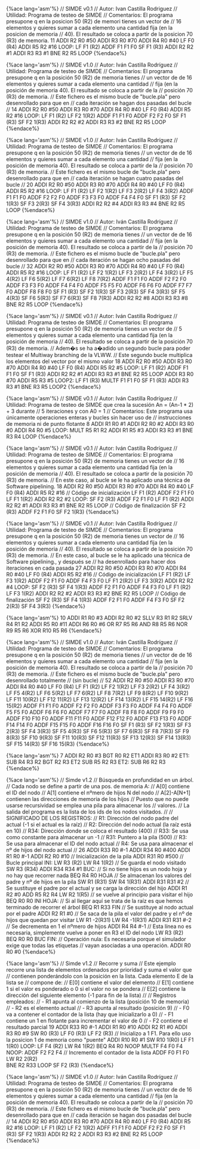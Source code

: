 {%ace lang='asm'%}
// SIMDE v0.1
// Autor: Ivan Castilla Rodriguez
// Utilidad: Programa de testeo de SIMDE
// Comentarios: El programa presupone q en la posicion 50 (R2) de memori tienes un vector de
// 16 elementos y quieres sumar a cada elemento una cantidad fija (en la posicion de memoria
// 40). El resultado se coloca a partir de la posicion 70 (R3) de memoria.
11
	ADDI	R2 R0 #50
	ADDI	R3 R0 #70
	ADDI	R4 R0 #40
	LF	F0 (R4)
	ADDI	R5 R2 #16
LOOP:
	LF 	F1 (R2)
	ADDF	F1 F1 F0
	SF	F1 (R3)
	ADDI 	R2 R2 #1
	ADDI	R3 R3 #1
	BNE	R2 R5 LOOP
{%endace%}

{%ace lang='asm'%}
// SIMDE v1.0
// Autor: Iván Castilla Rodríguez
// Utilidad: Programa de testeo de SIMDE
// Comentarios: El programa presupone q en la posición 50 (R2) de memoria tienes
// un vector de de 16 elementos y quieres sumar a cada elemento una cantidad 
// fija (en la posición de memoria 40). El resultado se coloca a partir de la 
// posición 70 (R3) de memoria.
// Este fichero es el mismo bucle de "bucle.pla" pero desenrollado para que en 
// cada iteración se hagan dos pasadas del bucle
//
14
	ADDI	R2 R0 #50
	ADDI	R3 R0 #70
	ADDI	R4 R0 #40
	LF	F0 (R4)
	ADDI	R5 R2 #16
LOOP:
	LF 	F1 (R2)
	LF 	F2 1(R2)
	ADDF	F1 F1 F0
	ADDF	F2 F2 F0
	SF	F1 (R3)
	SF	F2 1(R3)
	ADDI 	R2 R2 #2
	ADDI	R3 R3 #2
	BNE	R2 R5 LOOP
{%endace%}

{%ace lang='asm'%}
// SIMDE v1.0
// Autor: Iván Castilla Rodríguez
// Utilidad: Programa de testeo de SIMDE
// Comentarios: El programa presupone q en la posición 50 (R2) de memoria tienes
// un vector de de 16 elementos y quieres sumar a cada elemento una cantidad 
// fija (en la posición de memoria 40). El resultado se coloca a partir de la 
// posición 70 (R3) de memoria.
// Este fichero es el mismo bucle de "bucle.pla" pero desenrollado para que en 
// cada iteración se hagan cuatro pasadas del bucle
//
20
	ADDI	R2 R0 #50
	ADDI	R3 R0 #70
	ADDI	R4 R0 #40
	LF	F0 (R4)
	ADDI	R5 R2 #16
LOOP:
	LF 	F1 (R2)
	LF 	F2 1(R2)
	LF	F3 2(R2)
	LF	F4 3(R2)
	ADDF	F1 F1 F0
	ADDF	F2 F2 F0
	ADDF	F3 F3 F0
	ADDF	F4 F4 F0
	SF	F1 (R3)
	SF	F2 1(R3)
	SF	F3 2(R3)
	SF	F4 3(R3)
	ADDI 	R2 R2 #4
	ADDI	R3 R3 #4
	BNE	R2 R5 LOOP
{%endace%}

{%ace lang='asm'%}
// SIMDE v1.0
// Autor: Iván Castilla Rodríguez
// Utilidad: Programa de testeo de SIMDE
// Comentarios: El programa presupone q en la posición 50 (R2) de memoria tienes
// un vector de de 16 elementos y quieres sumar a cada elemento una cantidad 
// fija (en la posición de memoria 40). El resultado se coloca a partir de la 
// posición 70 (R3) de memoria.
// Este fichero es el mismo bucle de "bucle.pla" pero desenrollado para que en 
// cada iteración se hagan ocho pasadas del bucle
//
32
	ADDI	R2 R0 #50
	ADDI	R3 R0 #70
	ADDI	R4 R0 #40
	LF	F0 (R4)
	ADDI	R5 R2 #16
LOOP:
	LF 	F1 (R2)
	LF 	F2 1(R2)
	LF	F3 2(R2)
	LF	F4 3(R2)
	LF 	F5 4(R2)
	LF 	F6 5(R2)
	LF	F7 6(R2)
	LF	F8 7(R2)
	ADDF	F1 F1 F0
	ADDF	F2 F2 F0
	ADDF	F3 F3 F0
	ADDF	F4 F4 F0
	ADDF	F5 F5 F0
	ADDF	F6 F6 F0
	ADDF	F7 F7 F0
	ADDF	F8 F8 F0
	SF	F1 (R3)
	SF	F2 1(R3)
	SF	F3 2(R3)
	SF	F4 3(R3)
	SF	F5 4(R3)
	SF	F6 5(R3)
	SF	F7 6(R3)
	SF	F8 7(R3)
	ADDI 	R2 R2 #8
	ADDI	R3 R3 #8
	BNE	R2 R5 LOOP
{%endace%}

{%ace lang='asm'%}
// SIMDE v0.1
// Autor: Iván Castilla Rodríguez
// Utilidad: Programa de testeo de SIMDE
// Comentarios: El programa presupone q en la posición 50 (R2) de memoria tienes un vector de
// 5 elementos y quieres sumar a cada elemento una cantidad fija (en la posición de memoria
// 40). El resultado se coloca a partir de la posición 70 (R3) de memoria.
// Adem�s se ha a�adido un segundo bucle para poder testear el Multiway branching de la VLWW.
// Este segundo bucle multiplica los elementos del vector por el mismo valor
18
	ADDI	R2 R0 #50
	ADDI	R3 R0 #70
	ADDI	R4 R0 #40
	LF	F0 (R4)
	ADDI	R5 R2 #5
LOOP:
	LF 	F1 (R2)
	ADDF	F1 F1 F0
	SF		F1 (R3)
	ADDI 	R2 R2 #1
	ADDI	R3 R3 #1
	BNE	R2 R5 LOOP
	ADDI	R3 R0 #70
	ADDI	R5 R3 #5
LOOP2:
	LF		F1 (R3)
	MULTF	F1 F1 F0
	SF		F1 (R3)
	ADDI	R3 R3 #1
	BNE	R3 R5 LOOP2
{%endace%}

{%ace lang='asm'%}
// SIMDE v0.1
// Autor: Iván Castilla Rodríguez
// Utilidad: Programa de testeo de SIMDE que crea la sucesión An = (An-1 * 2) + 3 durante
// 5 iteraciones y con A0 = 1
// Comentarios: Este programa usa únicamente operaciones enteras y bucles sin hacer uso de 
// instrucciones de memoria ni de punto flotante
8
	ADDI	R1 R0 #1
	ADDI	R2 R0 #2
	ADDI	R3 R0 #0
	ADDI	R4 R0 #5
LOOP:
	MULT	R5 R1 R2
	ADDI	R1 R5 #3
	ADDI	R3 R3 #1
	BNE	R3 R4 LOOP
{%endace%}

{%ace lang='asm'%}
// SIMDE v0.1
// Autor: Iván Castilla Rodríguez
// Utilidad: Programa de testeo de SIMDE
// Comentarios: El programa presupone q en la posición 50 (R2) de memoria tienes un vector de
// 16 elementos y quieres sumar a cada elemento una cantidad fija (en la posición de memoria
// 40). El resultado se coloca a partir de la posición 70 (R3) de memoria.
// En este caso, al bucle se le ha aplicado una técnica de Software pipelining.
18
	ADDI	R2 R0 #50
	ADDI	R3 R0 #70
	ADDI	R4 R0 #40
	LF	F0 (R4)
	ADDI	R5 R2 #16
// Código de inicialización
	LF	F1 (R2)
	ADDF	F2 F1 F0
	LF	F1 1(R2)
	ADDI	R2 R2 #2
LOOP:
	SF	F2 (R3)
	ADDF	F2 F1 F0
	LF	F1 (R2)
	ADDI	R2 R2 #1
	ADDI	R3 R3 #1
	BNE	R2 R5 LOOP
// Código de finalización
	SF	F2 (R3)
	ADDF	F2 F1 F0
	SF	F2 1(R3)
{%endace%}

{%ace lang='asm'%}
// SIMDE v0.1
// Autor: Iván Castilla Rodríguez
// Utilidad: Programa de testeo de SIMDE
// Comentarios: El programa presupone q en la posición 50 (R2) de memoria tienes un vector de
// 16 elementos y quieres sumar a cada elemento una cantidad fija (en la posición de memoria
// 40). El resultado se coloca a partir de la posición 70 (R3) de memoria.
// En este caso, al bucle se le ha aplicado una técnica de Software pipelining., y después se
// ha desenrollado para hacer dos iteraciones en cada pasada
27
	ADDI	R2 R0 #50
	ADDI	R3 R0 #70
	ADDI	R4 R0 #40
	LF	F0 (R4)
	ADDI	R5 R2 #16
// Código de inicialización
	LF	F1 (R2)
	LF	F3 1(R2)
	ADDF	F2 F1 F0
	ADDF	F4 F3 F0
	LF	F1 2(R2)
	LF	F3 3(R2)
	ADDI	R2 R2 #4
LOOP:
	SF	F2 (R3)
	SF	F4 1(R3)
	ADDF	F2 F1 F0
	ADDF	F4 F3 F0
	LF	F1 (R2)
	LF	F3 1(R2)
	ADDI	R2 R2 #2
	ADDI	R3 R3 #2
	BNE	R2 R5 LOOP
// Código de finalización
	SF	F2 (R3)
	SF	F4 1(R3)
	ADDF	F2 F1 F0
	ADDF	F4 F3 F0
	SF	F2 2(R3)
	SF	F4 3(R3)
{%endace%}

{%ace lang='asm'%}
10
ADDI R1 R0 #3
ADDI R2 R0 #2
SLLV R3 R1 R2
SRLV R4 R1 R2
ADDI R5 R0 #11
ADDI R6 R0 #6
OR   R7 R5 R6
AND  R8 R5 R6
NOR  R9 R5 R6
XOR  R10 R5 R6
{%endace%}

{%ace lang='asm'%}
// SIMDE v1.0
// Autor: Iván Castilla Rodríguez
// Utilidad: Programa de testeo de SIMDE
// Comentarios: El programa presupone q en la posición 50 (R2) de memoria tienes
// un vector de de 16 elementos y quieres sumar a cada elemento una cantidad 
// fija (en la posición de memoria 40). El resultado se coloca a partir de la 
// posición 70 (R3) de memoria.
// Este fichero es el mismo bucle de "bucle.pla" pero desenrollado totalmente 
// (sin bucle)
//
52
	ADDI	R2 R0 #50
	ADDI	R3 R0 #70
	ADDI	R4 R0 #40
	LF	F0 (R4)
	LF 	F1 (R2)
	LF 	F2 1(R2)
	LF	F3 2(R2)
	LF	F4 3(R2)
	LF 	F5 4(R2)
	LF 	F6 5(R2)
	LF	F7 6(R2)
	LF	F8 7(R2)
	LF 	F9 8(R2)
	LF 	F10 9(R2)
	LF	F11 10(R2)
	LF	F12 11(R2)
	LF 	F13 12(R2)
	LF 	F14 13(R2)
	LF	F15 14(R2)
	LF	F16 15(R2)
	ADDF	F1 F1 F0
	ADDF	F2 F2 F0
	ADDF	F3 F3 F0
	ADDF	F4 F4 F0
	ADDF	F5 F5 F0
	ADDF	F6 F6 F0
	ADDF	F7 F7 F0
	ADDF	F8 F8 F0
	ADDF	F9 F9 F0
	ADDF	F10 F10 F0
	ADDF	F11 F11 F0
	ADDF	F12 F12 F0
	ADDF	F13 F13 F0
	ADDF	F14 F14 F0
	ADDF	F15 F15 F0
	ADDF	F16 F16 F0
	SF	F1 (R3)
	SF	F2 1(R3)
	SF	F3 2(R3)
	SF	F4 3(R3)
	SF	F5 4(R3)
	SF	F6 5(R3)
	SF	F7 6(R3)
	SF	F8 7(R3)
	SF 	F9 8(R3)
	SF 	F10 9(R3)
	SF	F11 10(R3)
	SF	F12 11(R3)
	SF 	F13 12(R3)
	SF 	F14 13(R3)
	SF	F15 14(R3)
	SF	F16 15(R3)
{%endace%}

{%ace lang='asm'%}
7
ADDI R2 R0 #3
BGT R0 R2 ET1
ADDI R3 R0 #2
ET1:
SUB R4 R3 R2
BGT R2 R3 ET2
SUB R5 R2 R3
ET2:
SUB R6 R2 R3
{%endace%}

{%ace lang='asm'%}
// Simde v1.2
// Búsqueda en profundidad en un árbol.
// Cada nodo se define a partir de una pos. de memoria A:
// A[0] contiene el ID del nodo
// A[1] contiene el nºmero de hijos N del nodo
// A[2]-A[N+1] contienen las direcciones de memoria de los hijos
// Puesto que no puede usarse recursividad se emplea una pila para almacenar los
// valores. 
// La salida del programa es la lista de los ids de los nodos visitados. 
// 
// SIGNIFICADO DE LOS REGISTROS:
// R1: Dirección del nodo padre del actual (-1 si el actual es la raíz)
// R2: Dirección del nodo actual (la raíz está en 10)
// R34: Dirección donde se coloca el resultado (400)
// R33: Se usa como constante para almacenar un -1
// R31: Puntero a la pila (500)
// R3: Se usa para almacenar el ID del nodo actual
// R4: Se usa para almacenar el nº de hijos del nodo actual
//
26
	ADDI	R33 R0 #-1
	ADDI	R34 R0 #400
	ADDI	R1 R0 #-1
	ADDI	R2 R0 #10
// Inicialización de la pila
	ADDI	R31 R0 #500
// Bucle principal
INI:
	LW	R3 (R2)
	LW	R4 1(R2)
// Se guarda el nodo visitado
	SW	R3 (R34)
	ADDI	R34 R34 #1
BUC:
// Si no tiene hijos es un nodo hoja y no hay que recorrer nada
	BEQ	R4 R0 HOJA
// Se almacenan los valores del padre y nº de hijos en la pila
	SW	R1 (R31)
	SW	R4 1(R31)
	ADDI	R31 R31 #2
// Se sustituye el padre por el actual y se carga la dirección del hijo
	ADDI	R1 R2 #0
	ADD	R5 R2 R4
	LW	R2 1(R5)
// se vuelve al principio para visitar el hijo
	BEQ	R0 R0 INI
HOJA:
// Si al llegar aquí se trata de la raíz es que hemos terminado de recorrer el árbol
	BEQ	R1 R33 FIN
// Se sustituye al nodo actual por el padre
	ADDI	R2 R1 #0
// Se saca de la pila el valor del padre y el nº de hijos que quedan por visitar
	LW	R1 -2(R31)
	LW	R4 -1(R31)
	ADDI	R31 R31 #-2
// Se decrementa en 1 el nºmero de hijos
	ADDI	R4 R4 #-1
// Esta línea no es necesaria, simplemente vuelve a poner en R3 el ID del nodo
	LW	R3 (R2)
	BEQ	R0 R0 BUC
FIN:
	// Operación nula: Es necesaria porque el simulador exige que todas las etiquetas
	// vayan asociadas a una operación.
	ADDI	R0 R0 #0
{%endace%}

{%ace lang='asm'%}
// Simde v1.2
// Recorre y suma
// Este ejemplo recorre una lista de elementos ordenados por prioridad y suma el valor que 
// contienen ponderándolo con la posición en la lista. Cada elemento E de la lista se 
// compone de:
// E[0] contiene el valor del elemento
// E[1] contiene 1 si el valor es ponderado o 0 si el valor no se pondera
// E[2] contiene la dirección del siguiente elemento (-1 para fin de la lista)
//
// Registros empleados:
// - R1 apunta al comienzo de la lista (posición 10 de memoria)
// - R2 es el elemento actual
// - R3 apunta al resultado (posición 9)
// - F0 va a contener el contador de la lista (hay que inicializarlo a 0)
// - F1 contiene un 1 en flotante para incrementar el valor de 0
// - F2 contiene el resultado parcial
19
	ADDI	R33 R0 #-1
	ADDI	R1 R0 #10
	ADDI	R2 R1 #0
	ADDI	R3 R0 #9
	SW	R0 (R3)
	LF	F0 (R3)
	LF	F2 (R3)
// Inicializo a 1 F1. Para ello uso la posicion 1 de memoria como "puente"
	ADDI	R10 R0 #1
	SW	R10 1(R0)
	LF	F1 1(R0)
LOOP:
	LF	F4 (R2)
	LW	R4 1(R2)
	BEQ	R4 R0 NOOP
	MULTF	F4 F0 F4
NOOP:
	ADDF	F2 F2 F4
	// Incremento el contador de la lista
	ADDF	F0 F1 F0
	LW	R2 2(R2)	
	BNE	R2 R33 LOOP
	SF	F2 (R3)
{%endace%}

{%ace lang='asm'%}
// SIMDE v1.0
// Autor: Iván Castilla Rodríguez
// Utilidad: Programa de testeo de SIMDE
// Comentarios: El programa presupone q en la posición 50 (R2) de memoria tienes
// un vector de de 16 elementos y quieres sumar a cada elemento una cantidad 
// fija (en la posición de memoria 40). El resultado se coloca a partir de la 
// posición 70 (R3) de memoria.
// Este fichero es el mismo bucle de "bucle.pla" pero desenrollado para que en 
// cada iteración se hagan dos pasadas del bucle
//
14
	ADDI	R2 R0 #50
	ADDI	R3 R0 #70
	ADDI	R4 R0 #40
	LF	F0 (R4)
	ADDI	R5 R2 #16
LOOP:
	LF 	F1 (R2)
	LF 	F2 1(R2)
	ADFF	F1 F1 F0
	ADDF	F2 F2 F0
	SF	F1 (R3)
	SF	F2 1(R3)
	ADDI 	R2 R2 2
	ADDI	R3 R3 #2
	BNE	R2 R5 LOOP
{%endace%}